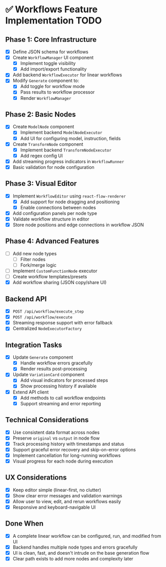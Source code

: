 # ✅ Workflows Feature Implementation TODO

## Phase 1: Core Infrastructure
- [x] Define JSON schema for workflows
- [x] Create `WorkflowManager` UI component
  - [x] Implement toggle visibility
  - [x] Add import/export functionality
- [x] Add backend `WorkflowExecutor` for linear workflows
- [x] Modify `Generate` component to:
  - [x] Add toggle for workflow mode
  - [x] Pass results to workflow processor
  - [x] Render `WorkflowManager`

## Phase 2: Basic Nodes
- [x] Create `ModelNode` component
  - [x] Implement backend `ModelNodeExecutor`
  - [x] Add UI for configuring model, instruction, fields
- [x] Create `TransformNode` component
  - [x] Implement backend `TransformNodeExecutor`
  - [x] Add regex config UI
- [x] Add streaming progress indicators in `WorkflowRunner`
- [x] Basic validation for node configuration

## Phase 3: Visual Editor
- [x] Implement `WorkflowEditor` using `react-flow-renderer`
  - [x] Add support for node dragging and positioning
  - [x] Enable connections between nodes
- [x] Add configuration panels per node type
- [x] Validate workflow structure in editor
- [x] Store node positions and edge connections in workflow JSON

## Phase 4: Advanced Features
- [ ] Add new node types
  - [ ] Filter nodes
  - [ ] Fork/merge logic
- [ ] Implement `CustomFunctionNode` executor
- [ ] Create workflow templates/presets
- [x] Add workflow sharing (JSON copy/share UI)

## Backend API
- [x] `POST /api/workflow/execute_step`
- [x] `POST /api/workflow/execute`
- [x] Streaming response support with error fallback
- [x] Centralized `NodeExecutorFactory`

## Integration Tasks
- [x] Update `Generate` component
  - [x] Handle workflow errors gracefully
  - [x] Render results post-processing
- [x] Update `VariationCard` component
  - [x] Add visual indicators for processed steps
  - [x] Show processing history if available
- [x] Extend API client
  - [x] Add methods to call workflow endpoints
  - [x] Support streaming and error reporting

## Technical Considerations
- [x] Use consistent data format across nodes
- [x] Preserve `original` vs `output` in node flow
- [x] Track processing history with timestamps and status
- [x] Support graceful error recovery and skip-on-error options
- [x] Implement cancellation for long-running workflows
- [x] Visual progress for each node during execution

## UX Considerations
- [x] Keep editor simple (linear-first, no clutter)
- [x] Show clear error messages and validation warnings
- [x] Allow user to view, edit, and rerun workflows easily
- [x] Responsive and keyboard-navigable UI

## Done When
- [x] A complete linear workflow can be configured, run, and modified from UI
- [x] Backend handles multiple node types and errors gracefully
- [x] UI is clean, fast, and doesn't intrude on the base generation flow
- [x] Clear path exists to add more nodes and complexity later